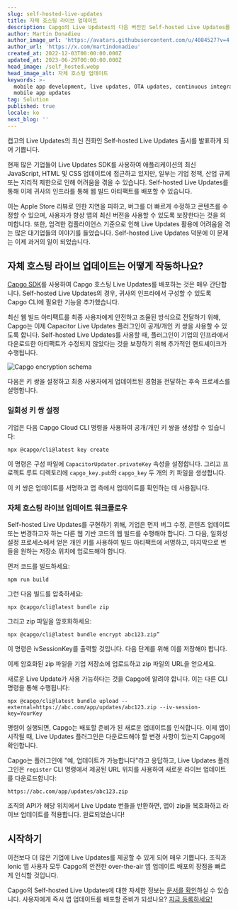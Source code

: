 ```yaml
---
slug: self-hosted-live-updates
title: 자체 호스팅 라이브 업데이트
description: Capgo의 Live Updates의 다음 버전인 Self-hosted Live Updates를 발표하게 되어 기쁩니다!
author: Martin Donadieu
author_image_url: 'https://avatars.githubusercontent.com/u/4084527?v=4'
author_url: 'https://x.com/martindonadieu'
created_at: 2022-12-03T00:00:00.000Z
updated_at: 2023-06-29T00:00:00.000Z
head_image: /self_hosted.webp
head_image_alt: 자체 호스팅 업데이트
keywords: >-
  mobile app development, live updates, OTA updates, continuous integration,
  mobile app updates
tag: Solution
published: true
locale: ko
next_blog: ''
---
```

캡고의 Live Updates의 최신 진화인 Self-hosted Live Updates 출시를 발표하게 되어 기쁩니다.

현재 많은 기업들이 Live Updates SDK를 사용하여 애플리케이션의 최신 JavaScript, HTML 및 CSS 업데이트에 접근하고 있지만, 일부는 기업 정책, 산업 규제 또는 지리적 제한으로 인해 어려움을 겪을 수 있습니다. Self-hosted Live Updates를 통해 이제 귀사의 인프라를 통해 웹 빌드 아티팩트를 배포할 수 있습니다.

이는 Apple Store 리뷰로 인한 지연을 피하고, 버그를 더 빠르게 수정하고 콘텐츠를 수정할 수 있으며, 사용자가 항상 앱의 최신 버전을 사용할 수 있도록 보장한다는 것을 의미합니다. 또한, 엄격한 컴플라이언스 기준으로 인해 Live Updates 활용에 어려움을 겪는 많은 대기업들의 이야기를 들었습니다. Self-hosted Live Updates 덕분에 이 문제는 이제 과거의 일이 되었습니다.

## 자체 호스팅 라이브 업데이트는 어떻게 작동하나요?

[Capgo SDK](https://github.com/Cap-go/capacitor-updater/)를 사용하여 Capgo 호스팅 Live Updates를 배포하는 것은 매우 간단합니다. Self-hosted Live Updates의 경우, 귀사의 인프라에서 구성할 수 있도록 Capgo CLI에 필요한 기능을 추가했습니다.

최신 웹 빌드 아티팩트를 최종 사용자에게 안전하고 조율된 방식으로 전달하기 위해, Capgo는 이제 Capacitor Live Updates 플러그인이 공개/개인 키 쌍을 사용할 수 있도록 합니다. Self-hosted Live Updates를 사용할 때, 플러그인이 기업의 인프라에서 다운로드한 아티팩트가 수정되지 않았다는 것을 보장하기 위해 추가적인 핸드셰이크가 수행됩니다.

![Capgo encryption schema](/encryption_flow.webp)

다음은 키 쌍을 설정하고 최종 사용자에게 업데이트된 경험을 전달하는 후속 프로세스를 설명합니다.

### 일회성 키 쌍 설정

기업은 다음 Capgo Cloud CLI 명령을 사용하여 공개/개인 키 쌍을 생성할 수 있습니다:

```shell
npx @capgo/cli@latest key create
```

이 명령은 구성 파일에 `CapacitorUpdater.privateKey` 속성을 설정합니다.
그리고 프로젝트 루트 디렉토리에 `capgo_key.pub`와 `capgo_key` 두 개의 키 파일을 생성합니다.

이 키 쌍은 업데이트를 서명하고 앱 측에서 업데이트를 확인하는 데 사용됩니다.

### 자체 호스팅 라이브 업데이트 워크플로우

Self-hosted Live Updates를 구현하기 위해, 기업은 먼저 버그 수정, 콘텐츠 업데이트 또는 변경하고자 하는 다른 웹 기반 코드의 웹 빌드를 수행해야 합니다. 그 다음, 일회성 설정 프로세스에서 얻은 개인 키를 사용하여 빌드 아티팩트에 서명하고, 마지막으로 번들을 원하는 저장소 위치에 업로드해야 합니다.

먼저 코드를 빌드하세요:
```shell
npm run build
```

그런 다음 빌드를 압축하세요:
```shell
npx @capgo/cli@latest bundle zip
```

그리고 zip 파일을 암호화하세요:

```shell
npx @capgo/cli@latest bundle encrypt abc123.zip”
```

이 명령은 ivSessionKey를 출력할 것입니다. 다음 단계를 위해 이를 저장해야 합니다.

이제 암호화된 zip 파일을 기업 저장소에 업로드하고 zip 파일의 URL을 얻으세요.

새로운 Live Update가 사용 가능하다는 것을 Capgo에 알려야 합니다. 이는 다른 CLI 명령을 통해 수행됩니다:

```shell
npx @capgo/cli@latest bundle upload --external=https://abc.com/app/updates/abc123.zip --iv-session-key=YourKey
```

명령이 실행되면, Capgo는 배포할 준비가 된 새로운 업데이트를 인식합니다. 이제 앱이 시작될 때, Live Updates 플러그인은 다운로드해야 할 변경 사항이 있는지 Capgo에 확인합니다.

Capgo는 플러그인에 "예, 업데이트가 가능합니다"라고 응답하고, Live Updates 플러그인은 `register` CLI 명령에서 제공된 URL 위치를 사용하여 새로운 라이브 업데이트를 다운로드합니다:

```shell
https://abc.com/app/updates/abc123.zip
```

조직의 API가 해당 위치에서 Live Update 번들을 반환하면, 앱이 zip을 복호화하고 라이브 업데이트를 적용합니다. 완료되었습니다!

## 시작하기

이전보다 더 많은 기업에 Live Updates를 제공할 수 있게 되어 매우 기쁩니다. 조직과 Ionic 앱 사용자 모두 Capgo의 안전한 over-the-air 앱 업데이트 배포의 장점을 빠르게 인식할 것입니다.

Capgo의 Self-hosted Live Updates에 대한 자세한 정보는 [문서를 확인](/docs/cli/commands/#upload-version)하실 수 있습니다. 사용자에게 즉시 앱 업데이트를 배포할 준비가 되셨나요? [지금 등록하세요!](/register/)
